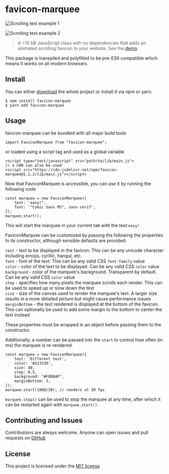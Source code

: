 # favicon-marquee

![Scrolling text example 1](https://i.imgur.com/o3f9cWL.gif)

![Scrolling text example 2](https://i.imgur.com/OFJRjuK.gif)

> A <10 kB JavaScript class with no dependencies that adds an animated scrolling
> favicon to your website.
> See the [demo](https://laane.xyz/favicon/example1.html).

This package is transpiled and polyfilled to be pre-ES6 compatible which means it
works on all modern browsers

## Install

You can either [download](https://github.com/StenAL/favicon-marquee/archive/master.zip)
the whole project or install it via npm or yarn:

```
$ npm install favicon-marquee
$ yarn add favicon-marquee
```

## Usage

favicon-marquee can be bundled with all major build tools

```
import FaviconMarquee from "favicon-marquee";
```

or loaded using a script tag and used as a global variable

```
<script type="text/javascript" src="path/to/lib/main.js">
// a CDN can also be used
<script src="https://cdn.jsdelivr.net/npm/favicon-marquee@1.1.2/lib/main.js"></script>
```

Now that FaviconMarquee is accessible, you can use it by running the following code

```
const marquee = new FaviconMarquee({
    text: 'easy!",
    font: '"Comic Sans MS", sans-serif',
});
marquee.start();
```

This will start the marquee in your current tab with the text `easy!`

FaviconMarquee can be customized by passing the following the properties
to its constructor, although sensible defaults are provided:

`text` - text to be displayed in the favicon. This can be any unicode character
including emojis, cyrillic, hangul, etc.  
`font` - font of the text. This can be any valid CSS `font-family` value  
`color` - color of the text to be displayed. Can be any valid CSS `color` value  
`background` - color of the marquee's background. Transparent by default. Can be
any valid CSS `color` value  
`step` - specifies how many pixels the marquee scrolls each render. This can be used
to speed up or slow down the text  
`size` - size of the canvas used to render the marquee's text. A larger size results in
a more detailed picture but might cause performance issues  
`marginBottom` - the text rendered is displayed at the bottom of the favicon. This
can optionally be used to add some margin to the bottom to center the text instead

These properties must be wrapped in an object before passing them to the constructor.

Additionally, a number can be passed into the `start` to control how often (in ms) the
marquee is re-rendered.

```
const marquee = new FaviconMarquee({
    text: 'Different text',
    color: '#323330',
    size: 48,
    step: 0.5,
    background: "#F0DB4F",
    marginBottom: 3,
});
marquee.start(1000/30); // renders at 30 fps
```
`marquee.stop()` can be used to stop the marquee at any time, after which it can be restarted again with `marquee.start()`.
## Contributing and Issues

Contributions are always welcome. Anyone can open issues and
pull requests on [GitHub](https://github.com/StenAL/favicon-marquee)

## License

This project is licensed under the [MIT license](https://github.com/StenAL/favicon-marquee/blob/master/LICENSE)
